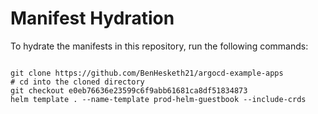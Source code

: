
# Manifest Hydration

To hydrate the manifests in this repository, run the following commands:

```shell

git clone https://github.com/BenHesketh21/argocd-example-apps
# cd into the cloned directory
git checkout e0eb76636e23599c6f9abb61681ca8df51834873
helm template . --name-template prod-helm-guestbook --include-crds
```